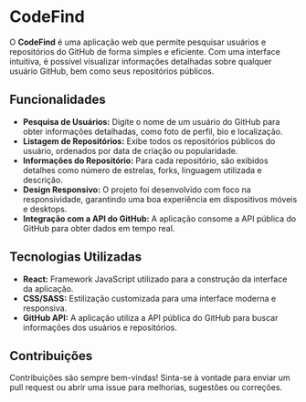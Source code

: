 
# CodeFind

O **CodeFind** é uma aplicação web que permite pesquisar usuários e repositórios do GitHub de forma simples e eficiente. Com uma interface intuitiva, é possível visualizar informações detalhadas sobre qualquer usuário GitHub, bem como seus repositórios públicos.

## Funcionalidades

- **Pesquisa de Usuários:** Digite o nome de um usuário do GitHub para obter informações detalhadas, como foto de perfil, bio e localização.
- **Listagem de Repositórios:** Exibe todos os repositórios públicos do usuário, ordenados por data de criação ou popularidade.
- **Informações do Repositório:** Para cada repositório, são exibidos detalhes como número de estrelas, forks, linguagem utilizada e descrição.
- **Design Responsivo:** O projeto foi desenvolvido com foco na responsividade, garantindo uma boa experiência em dispositivos móveis e desktops.
- **Integração com a API do GitHub:** A aplicação consome a API pública do GitHub para obter dados em tempo real.

## Tecnologias Utilizadas

- **React:** Framework JavaScript utilizado para a construção da interface da aplicação.
- **CSS/SASS:** Estilização customizada para uma interface moderna e responsiva.
- **GitHub API:** A aplicação utiliza a API pública do GitHub para buscar informações dos usuários e repositórios.


## Contribuições

Contribuições são sempre bem-vindas! Sinta-se à vontade para enviar um pull request ou abrir uma issue para melhorias, sugestões ou correções.
